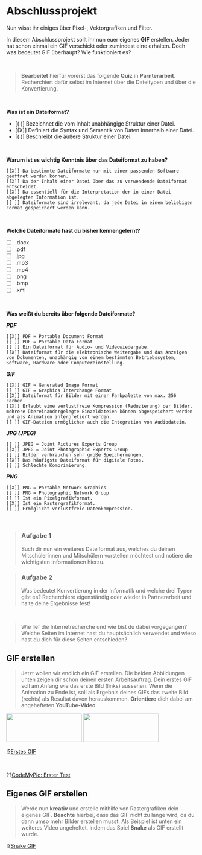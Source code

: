 <!--
author:   Ali Turan

email:    aturan@uni-koblenz.de

version:  1.0.1

language: de

narrator: Deutsch Male

logo:  https://static.giga.de/wp-content/uploads/2013/08/gif-erstellen.png

comment:  Lia-Script Kurs zum Erstellen eines GIFs.

link:     https://cdn.jsdelivr.net/chartist.js/latest/chartist.min.css

import:   https://raw.githubusercontent.com/liaTemplates/WebDev/master/README.md
          https://raw.githubusercontent.com/liaScript/rextester_template/master/README.md
          https://github.com/LiaTemplates/KekuleJS
          https://github.com/LiaTemplates/VTK
          https://github.com/LiaTemplates/Algebrite
          https://github.com/LiaTemplates/ProcessingJS
          https://github.com/LiaTemplates/mec2/blob/main/README.md

script:   https://cdn.jsdelivr.net/chartist.js/latest/chartist.min.js
          https://cdn.rawgit.com/davidedc/Algebrite/master/dist/algebrite.bundle-for-browser.js


translation: Deutsch  translations/German.md

translation: Français translations/French.md


-->

# Abschlussprojekt

Nun wisst ihr einiges über Pixel-, Vektorgrafiken und Filter. 

In diesem Abschlussprojekt sollt ihr nun euer eigenes **GIF** erstellen. Jeder hat schon einmal ein GIF verschickt oder zumindest eine erhalten. Doch was bedeutet GIF überhaupt? Wie funktioniert es? 

<br>

>**Bearbeitet** hierfür vorerst das folgende **Quiz** in **Parnterarbeit**. Recherchiert dafür selbst im Internet über die Dateitypen und über die Konvertierung. 

<br>

**Was ist ein Dateiformat?**

- [( )] Bezeichnet die vom Inhalt unabhängige Struktur einer Datei.
- [(X)] Definiert die Syntax und Semantik von Daten innerhalb einer Datei.
- [( )] Beschreibt die äußere Struktur einer Datei.
   
<br>

**Warum ist es wichtig Kenntnis über das Dateiformat zu haben?**

    [[X]] Da bestimmte Dateiformate nur mit einer passenden Software geöffnet werden können.
    [[X]] Da der Inhalt einer Datei über das zu verwendende Dateiformat entscheidet.
    [[X]] Da essentiell für die Interpretation der in einer Datei abgelegten Information ist.
    [[ ]] Dateiformate sind irrelevant, da jede Datei in einem beliebigen Format gespeichert werden kann. 

<br>

**Welche Dateiformate hast du bisher kennengelernt?**

- [ ] .docx
- [ ] .pdf
- [ ] .jpg
- [ ] .mp3
- [ ] .mp4
- [ ] .png
- [ ] .bmp
- [ ] .xml

<br>

**Was weißt du bereits über folgende Dateiformate?**

**_PDF_**

    [[X]] PDF = Portable Document Format
    [[ ]] PDF = Portable Data Format
    [[ ]] Ein Dateiformat für Audio- und Videowiedergabe.
    [[X]] Dateiformat für die elektronische Weitergabe und das Anzeigen von Dokumenten, unabhängig von einem bestimmten Betriebssystem, Software, Hardware oder Computereinstellung.

**_GIF_**

    [[X]] GIF = Generated Image Format
    [[ ]] GIF = Graphics Interchange Format
    [[X]] Dateiformat für Bilder mit einer Farbpalette von max. 256 Farben.
    [[X]] Erlaubt eine verlustfreie Kompression (Reduzierung) der Bilder, mehrere übereinandergelegte Einzeldateien können abgespeichert werden und als Animation interpretiert werden.
    [[ ]] GIF-Dateien ermöglichen auch die Integration von Audiodatein.

**_JPG (JPEG)_**

    [[ ]] JPEG = Joint Pictures Experts Group
    [[X]] JPEG = Joint Photographic Experts Group
    [[ ]] Bilder verbrauchen sehr große Speichermengen.
    [[X]] Das häufigste Dateiformat für digitale Fotos.
    [[ ]] Schlechte Komprimierung.

**_PNG_**

    [[X]] PNG = Portable Network Graphics
    [[ ]] PNG = Photographic Network Group
    [[ ]] Ist ein Pixelgrafikformat.
    [[X]] Ist ein Rastergrafikformat.
    [[ ]] Ermöglicht verlustfreie Datenkompression.

<br>

> <h3>Aufgabe 1</h3>
> Such dir nun ein weiteres Dateiformat aus, welches du deinen Mitschülerinnen und Mitschülern vorstellen möchtest und notiere die wichtigsten Informationen hierzu.

> <h3>Aufgabe 2</h3>
> Was bedeutet Konvertierung in der Informatik und welche drei Typen gibt es? Recherchiere eigenständig oder wieder in Partnerarbeit und halte deine Ergebnisse fest!

<br>

>Wie lief die Internetrecherche und wie bist du dabei vorgegangen? Welche Seiten im Internet hast du hauptsächlich verwendet und wieso hast du dich für diese Seiten entschieden?



## GIF erstellen
> Jetzt wollen wir endlich ein GIF erstellen. Die beiden Abbildungen unten zeigen dir schon deinen ersten Arbeitsauftrag. Dein erstes GIF soll am Anfang wie das erste Bild (links) aussehen. Wenn die Animation zu Ende ist, soll als Ergebnis deines GIFs das zweite Bild (rechts) als Resultat davon herauskommen. **Orientiere** dich dabei am angehefteten **YouTube-Video**.

<img src="Bilder/GIF-Dach_1.png" height="75px" width="200px"> <img src="Bilder/GIF-Dach_2.png" height="75px" width="200px"> 

!?[Erstes GIF](https://www.youtube.com/watch?v=V1t0Uy-l8Nc)

<br>

??[CodeMyPic: Erster Test](https://codemypic.de)



## Eigenes GIF erstellen
> Werde nun **kreativ** und erstelle mithilfe von Rastergrafiken dein eigenes GIF. **Beachte** hierbei, dass das GIF nicht zu lange wird, da du dann umso mehr Bilder erstellen musst. Als Beispiel ist unten ein weiteres Video angeheftet, indem das Spiel **Snake** als GIF erstellt wurde. 

!?[Snake GIF](https://www.youtube.com/watch?v=vDrMilDtSOk)